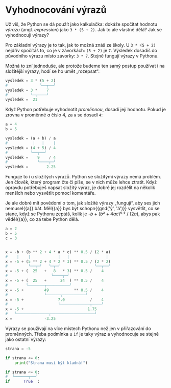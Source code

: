 # Vyhodnocování výrazů

Už víš, že Python se dá použít jako kalkulačka: dokáže spočítat
hodnotu *výrazu* (angl. *expression*) jako `3 * (5 + 2)`.
Jak to ale vlastně dělá?
Jak se vyhodnocují výrazy?

Pro základní výrazy je to tak, jak to možná znáš ze školy.
U `3 * (5 + 2)` nejdřív spočítáš to, co je v závorkách: `(5 + 2)` je `7`.
Výsledek dosadíš do původního výrazu místo závorky: `3 * 7`.
Stejně fungují výrazy v Pythonu.

Možná to zní jednoduše, ale protože budeme ten samý postup používat
i na složitější výrazy, hodí se ho umět „rozepsat“:

```python
vysledek = 3 * (5 + 2)
#              ╰──┬──╯
vysledek = 3 *    7
#          ╰─┬────╯
vysledek =  21
```

Když Python potřebuje vyhodnotit *proměnnou*, dosadí její hodnotu.
Pokud je zrovna v proměnné <var>a</var> číslo 4, za `a` se dosadí `4`:

```python
a = 4
b = 5

vysledek = (a + b) / a
#           |   |    |
vysledek = (4 + 5) / 4
#          ╰──┬──╯
vysledek =    9    / 4
#             ╰────┬─╯
vysledek =        2.25
```

Funguje to i u složitých výrazů.
Python se složitými výrazy nemá problém.
Jen člověk, který program čte či píše, se v nich může lehce ztratit.
Když opravdu potřebuješ napsat složitý výraz, je dobré jej rozdělit na několik
menších nebo vysvětlit pomocí komentáře.

Je ale dobré mít povědomí o tom, jak složité výrazy „fungují“,
aby ses jich nemusel{{a}} bát.
Měl{{a}} bys být schopn{{gnd('ý', 'á')}} vysvětlit, co se stane,
když se Pythonu zeptáš, kolik je -<var>b</var> + (<var>b</var>² +
4<var>a</var><var>c</var>)⁰·⁵ / (2<var>a</var>), abys pak věděl{{a}}, co za
tebe Python dělá.

```python
a = 2
b = 5
c = 3


x = -b + (b ** 2 + 4 * a * c) ** 0.5 / (2 * a)
#    |    |            |   |                |
x = -5 + (5 ** 2 + 4 * 2 * 3) ** 0.5 / (2 * 2)
#         ╰──┬─╯   ╰─┬─╯               ╰──┬──╯
x = -5 + (  25   +   8   * 3) ** 0.5 /    4
#                   ╰────┬─╯
x = -5 + (  25   +      24  ) ** 0.5 /    4
#        ╰───────┬──────────╯
x = -5 +         49           ** 0.5 /    4
#                ╰──────┬──────────╯
x = -5 +               7.0           /    4
#                      ╰─────────────┬────╯
x = -5 +                            1.75
#   ╰──────────────┬───────────────────╯
x =              -3.25
```

Výrazy se používají na více místech Pythonu než jen v přiřazování
do proměnných.
Třeba podmínka u `if` je taky výraz a vyhodnocuje se stejně jako ostatní
výrazy:

```python
strana = -5

if strana <= 0:
    print("Strana musí být kladná!")
```

```python
if strana <= 0:
#  ╰──────┬──╯
if      True  :
```
